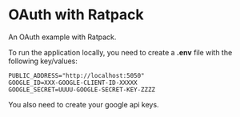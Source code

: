 OAuth with Ratpack
================

An OAuth example with Ratpack.

To run the application locally, you need to create a __.env__ file with the following key/values:

```
PUBLIC_ADDRESS="http://localhost:5050"
GOOGLE_ID=XXX-GOOGLE-CLIENT-ID-XXXXX
GOOGLE_SECRET=UUUU-GOOGLE-SECRET-KEY-ZZZZ
```

You also need to create your google api keys.